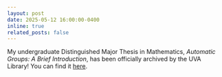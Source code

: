 ```yaml
---
layout: post
date: 2025-05-12 16:00:00-0400
inline: true
related_posts: false
---
```

My undergraduate Distinguished Major Thesis in Mathematics, *Automatic Groups: A Brief Introduction*, has been officially archived by the UVA Library! You can find it [here](https://doi.org/10.18130/0r5j-pj92).